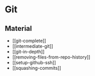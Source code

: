 # Git

## Material

- [[git-complete]]
- [[intermediate-git]]
- [[git-in-depth]]
- [[removing-files-from-repo-history]]
- [[setup-github-ssh]]
- [[squashing-commits]]
